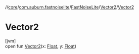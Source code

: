 //[core](../../../../index.md)/[com.auburn.fastnoiselite](../../index.md)/[FastNoiseLite](../index.md)/[Vector2](index.md)/[Vector2](-vector2.md)

# Vector2

[jvm]\
open fun [Vector2](-vector2.md)(x: [Float](https://kotlinlang.org/api/latest/jvm/stdlib/kotlin/-float/index.html), y: [Float](https://kotlinlang.org/api/latest/jvm/stdlib/kotlin/-float/index.html))

